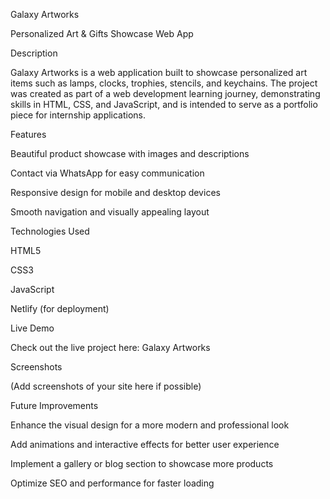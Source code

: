 Galaxy Artworks

Personalized Art & Gifts Showcase Web App

Description

Galaxy Artworks is a web application built to showcase personalized art items such as lamps, clocks, trophies, stencils, and keychains. The project was created as part of a web development learning journey, demonstrating skills in HTML, CSS, and JavaScript, and is intended to serve as a portfolio piece for internship applications.

Features

Beautiful product showcase with images and descriptions

Contact via WhatsApp for easy communication

Responsive design for mobile and desktop devices

Smooth navigation and visually appealing layout

Technologies Used

HTML5

CSS3

JavaScript

Netlify (for deployment)

Live Demo

Check out the live project here: Galaxy Artworks

Screenshots

(Add screenshots of your site here if possible)

Future Improvements

Enhance the visual design for a more modern and professional look

Add animations and interactive effects for better user experience

Implement a gallery or blog section to showcase more products

Optimize SEO and performance for faster loading